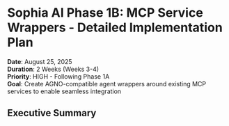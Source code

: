 # Sophia AI Phase 1B: MCP Service Wrappers - Detailed Implementation Plan

**Date**: August 25, 2025  
**Duration**: 2 Weeks (Weeks 3-4)  
**Priority**: HIGH - Following Phase 1A  
**Goal**: Create AGNO-compatible agent wrappers around existing MCP services to enable seamless integration

## Executive Summary

